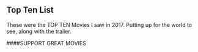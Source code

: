## Top Ten List

These were the TOP TEN Movies I saw in 2017. Putting up for the world to see, along with the trailer.

####SUPPORT GREAT MOVIES